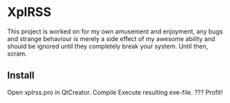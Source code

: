 XplRSS
======
This project is worked on for my own amusement and enjoyment,
any bugs and strange behaviour is merely a side effect of my awesome ability
and should be ignored until they completely break your system.
Until then, scram.

Install
-------
Open xplrss.pro in QtCreator.
Compile
Execute resulting exe-file.
???
Profit!
